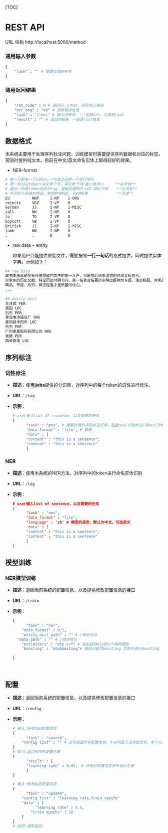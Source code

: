 [TOC]

# REST API

URL 结构 http://localhost:5000/method

### 通用输入参数

```python
{
  	"task" : "" # 需要处理的任务
}
```

### 通用返回结果

```python
{
  	"ret_code" : 0 # 返回码，0为ok，其余表示错误
  	"err_msg" : "ok" # 具体错误信息
  	"task" : "/:ner" # 输入的任务，':'前是url，后面是task
    "result" : "" # 返回的结果，一般是list格式
}
```



## 数据格式

本系统主要用于处理序列标注问题，训练模型时需要提供序列数据和对应的标签，预测时提供纯文本。目前在中文/英文命名实体上取得较好的效果。

- NER-format

```python
# 每一行都是一个token,一句话之间用一个空行隔开。
# 第一列对应token(中文单个字，英文单个词(最小单词))		**必须有**
# 最后一列是token对应的tag，基础的是PER-LOC-ORG三种	**必须有**
# 中间列为任意的特征，常用的有POS, CHUNK等				**可选**
EU 			NNP 	I-NP 	I-ORG
rejects 	VBZ 	I-VP 	O
German 		JJ 		I-NP 	I-MISC
call 		NN 		I-NP 	O
to 			TO 		I-VP 	O
boycott 	VB 		I-VP 	O
British 	JJ 		I-NP 	I-MISC
lamb 		NN 		I-NP 	O
. 			. 		O 	 	O
```

- raw data + entity

  如果用户只能提供原始文件，需要按照**一行一句话**的格式提供，同时提供实体字典。示例如下：

```python
## raw data
藏书本来就是所有传统收藏门类中的第一大户，只是我们结束温饱的时间太短而已。
以家乡的历史文献、特定历史时期书刊、某一名家或名著的多种出版物为专题，注意精品、非卖品、纪念品，集成系列，那收藏的过程就已经够您玩味无穷了。
精品、专题、系列、稀见程度才是质量的核心。
...
```

```python
## entity dict
车泽武 PER
英国 LOC
刘杰 PER
青岛电冰箱总厂 ORG
爱知县丰田市 LOC
杰杰 PER
广州美晨股份有限公司 ORG
袁微 PER
西单商场 LOC
```

## 序列标注

### 词性标注

- **描述**：使用**jieba**提供的分词器，对序列中的每个token的词性进行标注。

- **URL**：`/tag` 

- **示例**：

  ```python
  # user输入list of sentence，以及需要的任务
  {
    	"task" : "pos", # 需要处理的序列标注任务，包括pos(词性标注)和ner(命名实体识别)
    	"data_format" : "file", # 数据
    	"data" : [
        "content" : "this is a sentence",
        "content" : "this is a sentence"
    	]
  ```

### NER

- **描述**：使用本系统的NER方法，对序列中的token进行命名实体识别

- **URL**：`/tag` 

- **示例**：

  ```json
  # user输入list of sentence，以及需要的任务
  {
    	"task" : "ner",
    	"data_format" : "file",
    	"language" : 'zh' # 模型的语言，默认为中文，可选英文
    	"data" : [
        "content" : "this is a sentence",
        "content" : "this is a sentence"
    	]
  }
  ```

## 模型训练

### NER模型训练

- **描述**：返回当前系统的配置信息，以及提供修改配置信息的接口

- **URL**：`/train` 

- **示例**：

  ```python
  {
    	"task" : "ner",
      "data_format" : 0/1,
      "entity_dict_path" : "" # /相对地址
  	"data_path" : "" # /相对地址
      "estimators" : "mlp crf" # 目前提供mlp和crf两种模型
      "boosting" : "adaboosting"# 目前只提供boosting 空则不进行boosting
      
  }
  ```

  ​

## 配置

- **描述**：返回当前系统的配置信息，以及提供修改配置信息的接口

- **URL**：`/config` 

- **示例**：

  ```python
  # 输入:获得当前配置信息
  {
    	"task" : "search",
      "config list" : "" # 空则返回所有配置信息，不空则显示请求的信息，多个config用空格隔开
  }
  # 返回:返回相应的配置结果
  {
    	"result" : [
        "learning rate" : 0.05， # 所有的配置信息参考设计手册
    	]
  }
  ```

  ```python
  # 输入:修改指定配置信息
  {
    	"task" : "update",
      "config list" : "learning_rate,train_epochs"
      "data" : [
        	"learning rate" : 0.5,
          "train epochs" : 10
      ]
  }
  # 返回:通用返回。
  ```

  ​

